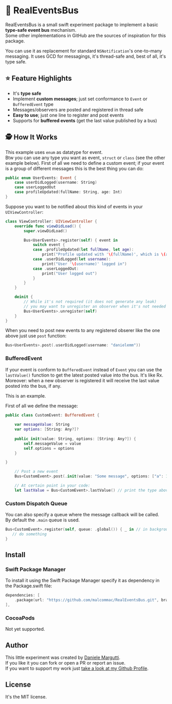 # 🚎 RealEventsBus

RealEventsBus is a small swift experiment package to implement a basic **type-safe event bus** mechanism.  
Some other implementations in GitHub are the sources of inspiration for this package.  

You can use it as replacement for standard `NSNotification`'s one-to-many messaging.
It uses GCD for messagings, it's thread-safe and, best of all, it's type safe.

## ⭐️ Feature Highlights

- It's **type safe**
- Implement **custom messages**; just set conformance to `Event` or `BufferedEvent` type
- Messages/observers are posted and registered in thread safe
- **Easy to use**; just one line to register and post events
- Supports for **buffered events** (get the last value published by a bus)

## 🕵️ How It Works

This example uses `enum` as datatype for event.  
Btw you can use any type you want as event, `struct` or `class` (see the other example below).
First of all we need to define a custom event; if your event is a group of different messages this is the best thing you can do:

```swift
public enum UserEvents: Event {
    case userDidLogged(username: String)
    case userLoggedOut
    case profileUpdated(fullName: String, age: Int)
}
```

Suppose you want to be notified about this kind of events in your `UIViewController`:

```swift
class ViewController: UIViewController {
    override func viewDidLoad() {
        super.viewDidLoad()

        Bus<UserEvents>.register(self) { event in
            switch event {
            case .profileUpdated(let fullName, let age):
                print("Profile updated with '\(fullName)', which is \(age) old")
            case .userDidLogged(let username):
                print("User '\(username)' logged in")
            case .userLoggedOut:
                print("User logged out")
            }
        }
    }

    deinit {
        // While it's not required (it does not generate any leak) 
        // you may want to unregister an observer when it's not needed anymore.
        Bus<UserEvents>.unregister(self)
    }
}
```

When you need to post new events to any registered obserer like the one above just use `post` function:

```swift
Bus<UserEvents>.post(.userDidLogged(username: "danielemm"))
```

### BufferedEvent

If your event is conform to `BufferedEvent` instead of `Event` you can use the `lastValue()` function to get the latest posted value into the bus. It's like Rx.  
Moreover: when a new observer is registered it will receive the last value posted into the bus, if any.

This is an example.

First of all we define the message:

```swift
public class CustomEvent: BufferedEvent {
    
    var messageValue: String
    var options: [String: Any?]?
    
    public init(value: String, options: [String: Any?]) {
        self.messageValue = value
        self.options = options
    }

}
```

```swift
    // Post a new event
    Bus<CustomEvent>.post(.init(value: "Some message", options: ["a": 1, "b": "some"]))

    // At certain point in your code:
    let lastValue = Bus<CustomEvent>.lastValue() // print the type above!
```

### Custom Dispatch Queue

You can also specify a queue where the message callback will be called.  
By default the `.main` queue is used.

```swift
Bus<CustomEvent>.register(self, queue: .global()) { _ in // in background queue
   // do something
}        
```

## Install

### Swift Package Manager

To install it using the Swift Package Manager specify it as dependency in the Package.swift file:

```swift
dependencies: [
    .package(url: "https://github.com/malcommac/RealEventsBus.git", branch: "main"),
],
```

### CocoaPods

Not yet supported.

## Author 

This little experiment was created by [Daniele Margutti](mailto:hello@danielemargutti.com).  
If you like it you can fork or open a PR or report an issue.  
If you want to support my work just [take a look at my Github Profile](https://github.com/malcommac).

## License

It's the MIT license.
